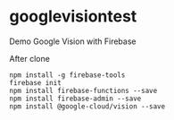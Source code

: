# googlevisiontest
Demo Google Vision with Firebase

After clone
```
npm install -g firebase-tools
firebase init
npm install firebase-functions --save
npm install firebase-admin --save
npm install @google-cloud/vision --save
```
